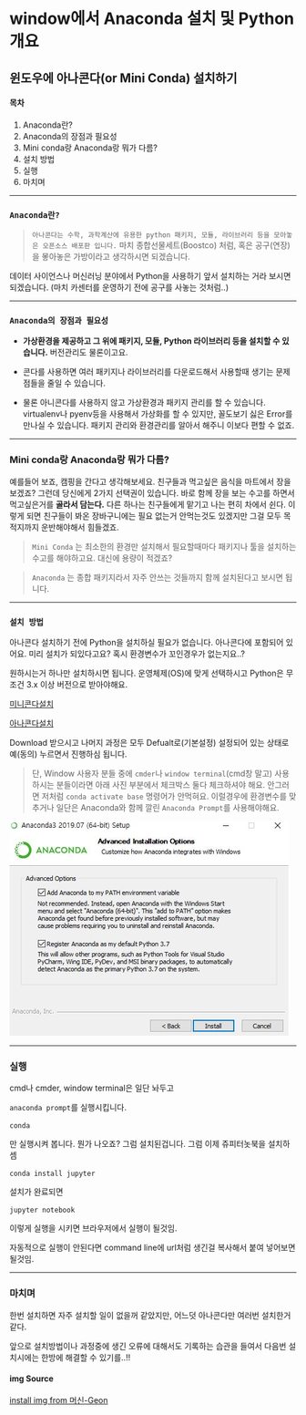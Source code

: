 # window에서 Anaconda 설치 및 Python 개요

## 윈도우에 아나콘다(or Mini Conda) 설치하기


#### 목차
1.  Anaconda란?
2.  Anaconda의 장점과 필요성
3.  Mini conda랑  Anaconda랑 뭐가 다름?
4.  설치 방법
5.  실행
6.  마치며

---

### `Anaconda란?`

> `아나콘다는 수학, 과학계산에 유용한 python 패키지, 모듈, 라이브러리 등을 모아놓은 오픈소스 배포판 입니다.` 마치 종합선물세트(Boostco) 처럼, 혹은 공구(연장)을 뫃아놓은 가방이라고 생각하시면 되겠습니다.

데이터 사이언스나 머신러닝 분야에서 Python을 사용하기 앞서 설치하는 거라 보시면 되겠습니다. (마치 카센터를 운영하기 전에 공구를 사놓는 것처럼..)

---

### `Anaconda의 장점과 필요성`
- **가상환경을 제공하고 그 위에 패키지, 모듈, Python 라이브러리 등을 설치할 수 있습니다.** 버전관리도 물론이고요.

- 콘다를 사용하면 여러 패키지나 라이브러리를 다운로드해서 사용할때 생기는 문제점들을 줄일 수 있습니다.

- 물론 아니콘다를 사용하지 않고 가상환경과 패키지 관리를 할 수 있습니다. virtualenv나 pyenv등을 사용해서 가상화를 할 수 있지만, 꼴도보기 싫은 Error를 만나실 수 있습니다. 패키지 관리와 환경관리를 알아서 해주니 이보다 편할 수 없죠. 

---

### Mini conda랑  Anaconda랑 뭐가 다름?
예를들어 보죠, 캠핑을 간다고 생각해보세요. 친구들과 먹고싶은 음식을 마트에서 장을 보겠죠? 그런데 당신에게 2가지 선택권이 있습니다. 바로 함께 장을 보는 수고를 하면서 먹고싶은거를 **골라서 담는다.** 다른 하나는 친구들에게 맡기고 나는 편히 차에서 쉰다. 
이렇게 되면 친구들이 봐온 장바구니에는 필요 없는거 안먹는것도 있겠지만 그걸 모두 목적지까지 운반해야해서 힘들겠죠.

> `Mini Conda` 는 최소한의 환경만 설치해서 필요할때마다 패키지나 툴을 설치하는 수고를 해야하고요. 대신에 용량이 적겠죠?

> `Anaconda` 는 종합 패키지라서 자주 안쓰는 것들까지 함께 설치된다고 보시면 됩니다. 

---

### `설치 방법`

아나콘다 설치하기 전에 Python을 설치하실 필요가 없습니다. 아나콘다에 포함되어 있어요. 미리 설치가 되있다고요? 혹시 환경변수가 꼬인경우가 없는지요..?

원하시는거 하나만 설치하시면 됩니다.
운영체제(OS)에 맞게 선택하시고
Python은 무조건 3.x 이상 버전으로 받아야해요.


[미니콘다설치](https://docs.conda.io/en/latest/miniconda.html)

[아나콘다설치](https://www.anaconda.com/products/individual)

Download 받으시고 나머지 과정은 모두 Defualt로(기본설정) 설정되어 있는 상태로 예(동의) 누르면서 진행하심 됩니다.

>단, Window 사용자 분들 중에 `cmder`나 `window terminal`(cmd창 말고) 사용하시는 분들이라면 아래 사진 부분에서 체크박스 둘다 체크하셔야 해요. 안그러면 저처럼 `conda activate base` 명령어가 안먹혀요. 이럴경우에 환경변수를 맞추거나 일단은 Anaconda와 함께 깔린 `Anaconda Prompt`를 사용해야해요.  

![install](/assets/5.png)


---

### 실행

cmd나 cmder, window terminal은 일단 놔두고

`anaconda prompt`를 실행시킵니다.

```
conda
```
만 실행시켜 봅니다. 뭔가 나오죠?
그럼 설치된겁니다. 그럼 이제 쥬피터놋북을 설치하셈

```
conda install jupyter
```

설치가 완료되면

```
jupyter notebook
```
이렇게 실행을 시키면 브라우저에서 실행이 될것임.

자동적으로 실행이 안된다면
command line에 url처럼 생긴걸 복사해서 붙여 넣어보면 될것임.


---

### 마치며
한번 설치하면 자주 설치할 일이 없을꺼 같았지만, 어느덧 아나콘다만 여러번 설치한거 같다. 

앞으로 설치방법이나 과정중에 생긴 오류에 대해서도 기록하는 습관을 들여서 다음번 설치시에는 한방에 해결할 수 있기를..!!

#### img Source
[install img from 머신-Geon](https://machine-geon.tistory.com/42)
